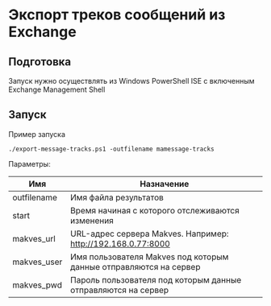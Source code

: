 # Экспорт треков сообщений из Exchange

## Подготовка

Запуск нужно осуществлять из Windows PowerShell ISE с включенным Exchange Management Shell

## Запуск

Пример запуска

```
./export-message-tracks.ps1 -outfilename mamessage-tracks
```

Параметры:

| Имя         | Назначение                                      |
|-------------|-------------------------------------------------|
| outfilename | Имя файла результатов                           |
| start| Время начиная с которого отслеживаются изменения |
| makves_url  | URL-адрес сервера Makves. Например: http://192.168.0.77:8000          |
| makves_user | Имя пользователя Makves под которым данные отправляются на сервер     |
| makves_pwd  | Пароль пользователя под которым данные отправляются на сервер  |
